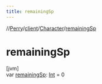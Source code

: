```yaml
---
title: remainingSp
---
```

//[Perry](../../../index.html)/[client](../index.html)/[Character](index.html)/[remainingSp](remaining-sp.html)



# remainingSp



[jvm]\
var [remainingSp](remaining-sp.html): [Int](https://kotlinlang.org/api/latest/jvm/stdlib/kotlin/-int/index.html) = 0




